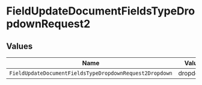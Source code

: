 # FieldUpdateDocumentFieldsTypeDropdownRequest2


## Values

| Name                                                    | Value                                                   |
| ------------------------------------------------------- | ------------------------------------------------------- |
| `FieldUpdateDocumentFieldsTypeDropdownRequest2Dropdown` | dropdown                                                |